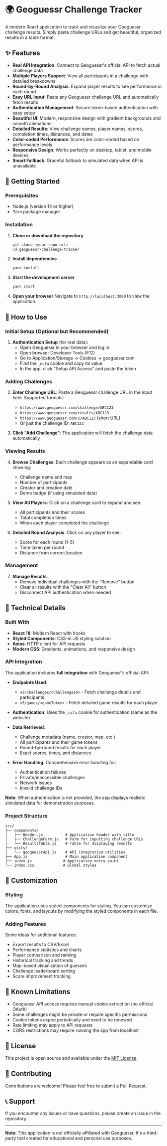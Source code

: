 # 🌍 Geoguessr Challenge Tracker

A modern React application to track and visualize your Geoguessr challenge results. Simply paste challenge URLs and get beautiful, organized results in a table format.

## ✨ Features

- **Real API Integration**: Connect to Geoguessr's official API to fetch actual challenge data
- **Multiple Players Support**: View all participants in a challenge with detailed breakdowns
- **Round-by-Round Analysis**: Expand player results to see performance in each round
- **Easy URL Input**: Paste any Geoguessr challenge URL and automatically fetch results
- **Authentication Management**: Secure token-based authentication with easy setup
- **Beautiful UI**: Modern, responsive design with gradient backgrounds and smooth animations
- **Detailed Results**: View challenge names, player names, scores, completion times, distances, and dates
- **Color-coded Performance**: Scores are color-coded based on performance levels
- **Responsive Design**: Works perfectly on desktop, tablet, and mobile devices
- **Smart Fallback**: Graceful fallback to simulated data when API is unavailable

## 🚀 Getting Started

### Prerequisites

- Node.js (version 14 or higher)
- Yarn package manager

### Installation

1. **Clone or download the repository**
   ```bash
   git clone <your-repo-url>
   cd geoguessr-challenge-tracker
   ```

2. **Install dependencies**
   ```bash
   yarn install
   ```

3. **Start the development server**
   ```bash
   yarn start
   ```

4. **Open your browser**
   Navigate to `http://localhost:3000` to view the application.

## 📖 How to Use

### Initial Setup (Optional but Recommended)

1. **Authentication Setup** (for real data):
   - Open Geoguessr in your browser and log in
   - Open browser Developer Tools (F12)
   - Go to Application/Storage → Cookies → geoguessr.com
   - Find the `_ncfa` cookie and copy its value
   - In the app, click "Setup API Access" and paste the token

### Adding Challenges

2. **Enter Challenge URL**: Paste a Geoguessr challenge URL in the input field. Supported formats:
   - `https://www.geoguessr.com/challenge/ABC123`
   - `https://www.geoguessr.com/results/ABC123`
   - `https://www.geoguessr.com/c/ABC123` (short URL)
   - Or just the challenge ID: `ABC123`

3. **Click "Add Challenge"**: The application will fetch the challenge data automatically

### Viewing Results

4. **Browse Challenges**: Each challenge appears as an expandable card showing:
   - Challenge name and map
   - Number of participants
   - Creator and creation date
   - Demo badge (if using simulated data)

5. **View All Players**: Click on a challenge card to expand and see:
   - All participants and their scores
   - Total completion times
   - When each player completed the challenge

6. **Detailed Round Analysis**: Click on any player to see:
   - Score for each round (1-5)
   - Time taken per round
   - Distance from correct location

### Management

7. **Manage Results**: 
   - Remove individual challenges with the "Remove" button
   - Clear all results with the "Clear All" button
   - Disconnect API authentication when needed

## 🔧 Technical Details

### Built With

- **React 18**: Modern React with hooks
- **Styled Components**: CSS-in-JS styling solution
- **Axios**: HTTP client for API requests
- **Modern CSS**: Gradients, animations, and responsive design

### API Integration

The application includes **full integration** with Geoguessr's official API:

- **Endpoints Used**:
  - `v3/challenges/<challengeId>` - Fetch challenge details and participants
  - `v3/games/<gameToken>` - Fetch detailed game results for each player

- **Authentication**: Uses the `_ncfa` cookie for authentication (same as the website)

- **Data Retrieved**:
  - Challenge metadata (name, creator, map, etc.)
  - All participants and their game tokens
  - Round-by-round results for each player
  - Exact scores, times, and distances

- **Error Handling**: Comprehensive error handling for:
  - Authentication failures
  - Private/inaccessible challenges
  - Network issues
  - Invalid challenge IDs

**Note**: When authentication is not provided, the app displays realistic simulated data for demonstration purposes.

### Project Structure

```
src/
├── components/
│   ├── Header.js          # Application header with title
│   ├── ChallengeForm.js   # Form for inputting challenge URLs
│   └── ResultsTable.js    # Table for displaying results
├── utils/
│   └── geoguessrApi.js    # API integration utilities
├── App.js                 # Main application component
├── index.js              # Application entry point
└── index.css             # Global styles
```

## 🎨 Customization

### Styling

The application uses styled-components for styling. You can customize colors, fonts, and layouts by modifying the styled components in each file.

### Adding Features

Some ideas for additional features:
- Export results to CSV/Excel
- Performance statistics and charts
- Player comparison and ranking
- Historical tracking and trends
- Map-based visualization of guesses
- Challenge leaderboard sorting
- Score improvement tracking

## 🐛 Known Limitations

- Geoguessr API access requires manual cookie extraction (no official OAuth)
- Some challenges might be private or require specific permissions
- Cookie tokens expire periodically and need to be renewed
- Rate limiting may apply to API requests
- CORS restrictions may require running the app from localhost

## 📝 License

This project is open source and available under the [MIT License](LICENSE).

## 🤝 Contributing

Contributions are welcome! Please feel free to submit a Pull Request.

## 📞 Support

If you encounter any issues or have questions, please create an issue in the repository.

---

**Note**: This application is not officially affiliated with Geoguessr. It's a third-party tool created for educational and personal use purposes. 